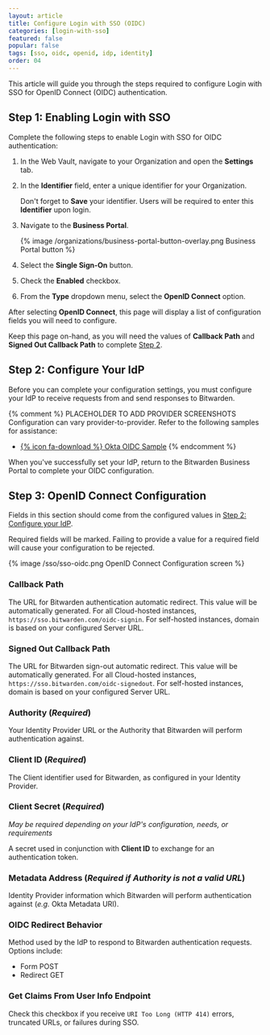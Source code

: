 ```yaml
---
layout: article
title: Configure Login with SSO (OIDC)
categories: [login-with-sso]
featured: false
popular: false
tags: [sso, oidc, openid, idp, identity]
order: 04
---
```


This article will guide you through the steps required to configure Login with SSO for OpenID Connect (OIDC) authentication.

## Step 1: Enabling Login with SSO

Complete the following steps to enable Login with SSO for OIDC authentication:

1. In the Web Vault, navigate to your Organization and open the **Settings** tab.
2. In the **Identifier** field, enter a unique identifier for your Organization.

   Don't forget to **Save** your identifier. Users will be required to enter this **Identifier** upon login.

3. Navigate to the **Business Portal**.

   {% image /organizations/business-portal-button-overlay.png Business Portal button %}

4. Select the **Single Sign-On** button.
5. Check the **Enabled** checkbox.
6. From the **Type** dropdown menu, select the **OpenID Connect** option.

After selecting **OpenID Connect**, this page will display a list of configuration fields you will need to configure.

Keep this page on-hand, as you will need the values of **Callback Path** and **Signed Out Callback Path** to complete [Step 2](#step-2-configure-your-idp).

## Step 2: Configure Your IdP

Before you can complete your configuration settings, you must configure your IdP to receive requests from and send responses to Bitwarden.

{% comment %}
PLACEHOLDER TO ADD PROVIDER SCREENSHOTS Configuration can vary provider-to-provider. Refer to the following samples for assistance:

- [{% icon fa-download %} Okta OIDC Sample]({{site.baseurl}}/files/bitwarden_export.csv)
{% endcomment %}

When you've successfully set your IdP, return to the Bitwarden Business Portal to complete your OIDC configuration.

## Step 3: OpenID Connect Configuration

Fields in this section should come from the configured values in [Step 2: Configure your IdP](#step-2-configure-your-idp).

Required fields will be marked. Failing to provide a value for a required field will cause your configuration to be rejected.

{% image /sso/sso-oidc.png OpenID Connect Configuration screen %}

### Callback Path
The URL for Bitwarden authentication automatic redirect. This value will be automatically generated. For all Cloud-hosted instances, `https://sso.bitwarden.com/oidc-signin`. For self-hosted instances, domain is based on your configured Server URL.

### Signed Out Callback Path
The URL for Bitwarden sign-out automatic redirect. This value will be automatically generated. For all Cloud-hosted instances, `https://sso.bitwarden.com/oidc-signedout`. For self-hosted instances, domain is based on your configured Server URL.

### Authority (*Required*)
Your Identity Provider URL or the Authority that Bitwarden will perform authentication against.

### Client ID (*Required*)
The Client identifier used for Bitwarden, as configured in your Identity Provider.

### Client Secret (*Required*)
*May be required depending on your IdP's configuration, needs, or requirements*

A secret used  in conjunction with **Client ID** to exchange for an authentication token.

### Metadata Address (*Required if Authority is not a valid URL*)

Identity Provider information which Bitwarden will perform authentication against (*e.g.* Okta Metadata URI).

### OIDC Redirect Behavior
Method used by the IdP to respond to Bitwarden authentication requests. Options include:
- Form POST
- Redirect GET

### Get Claims From User Info Endpoint
Check this checkbox if you receive `URI Too Long (HTTP 414)` errors, truncated URLs, or failures during SSO.
